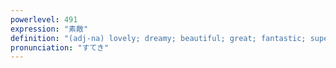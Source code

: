 ```yaml
---
powerlevel: 491
expression: "素敵"
definition: "(adj-na) lovely; dreamy; beautiful; great; fantastic; superb; cool; capital; (P)"
pronunciation: "すてき"
---
```

